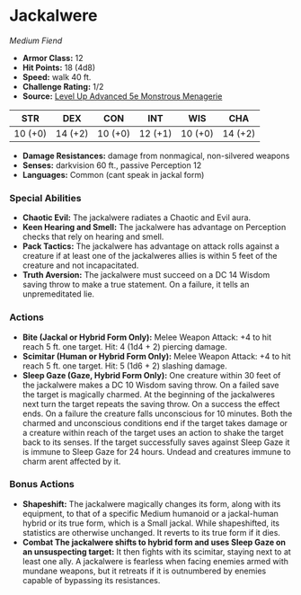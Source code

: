 # Jackalwere

*Medium* *Fiend*

- **Armor Class:** 12
- **Hit Points:** 18 (4d8)
- **Speed:** walk 40 ft.
- **Challenge Rating:** 1/2
- **Source:** [Level Up Advanced 5e Monstrous Menagerie](https://www.levelup5e.com)

| STR | DEX | CON | INT | WIS | CHA |
| --- | --- | --- | --- | --- | --- |
| 10 (+0) | 14 (+2) | 10 (+0) | 12 (+1) | 10 (+0) | 14 (+2) |

- **Damage Resistances:** damage from nonmagical, non-silvered weapons
- **Senses:** darkvision 60 ft., passive Perception 12
- **Languages:** Common (cant speak in jackal form)
### Special Abilities
- **Chaotic Evil:** The jackalwere radiates a Chaotic and Evil aura.
- **Keen Hearing and Smell:** The jackalwere has advantage on Perception checks that rely on hearing and smell.
- **Pack Tactics:** The jackalwere has advantage on attack rolls against a creature if at least one of the jackalweres allies is within 5 feet of the creature and not incapacitated.
- **Truth Aversion:** The jackalwere must succeed on a DC 14 Wisdom saving throw to make a true statement. On a failure, it tells an unpremeditated lie.
### Actions
- **Bite (Jackal or Hybrid Form Only):** Melee Weapon Attack: +4 to hit  reach 5 ft.  one target. Hit: 4 (1d4 + 2) piercing damage.
- **Scimitar (Human or Hybrid Form Only):** Melee Weapon Attack: +4 to hit  reach 5 ft.  one target. Hit: 5 (1d6 + 2) slashing damage.
- **Sleep Gaze (Gaze, Hybrid Form Only):** One creature within 30 feet of the jackalwere makes a DC 10 Wisdom saving throw. On a failed save  the target is magically charmed. At the beginning of the jackalweres next turn  the target repeats the saving throw. On a success  the effect ends. On a failure  the creature falls unconscious for 10 minutes. Both the charmed and unconscious conditions end if the target takes damage or a creature within reach of the target uses an action to shake the target back to its senses. If the target successfully saves against Sleep Gaze  it is immune to Sleep Gaze for 24 hours. Undead and creatures immune to charm arent affected by it.
### Bonus Actions
- **Shapeshift:** The jackalwere magically changes its form, along with its equipment, to that of a specific Medium humanoid or a jackal-human hybrid or its true form, which is a Small jackal. While shapeshifted, its statistics are otherwise unchanged. It reverts to its true form if it dies.
- **Combat The jackalwere shifts to hybrid form and uses Sleep Gaze on an unsuspecting target:** It then fights with its scimitar, staying next to at least one ally. A jackalwere is fearless when facing enemies armed with mundane weapons, but it retreats if it is outnumbered by enemies capable of bypassing its resistances.
